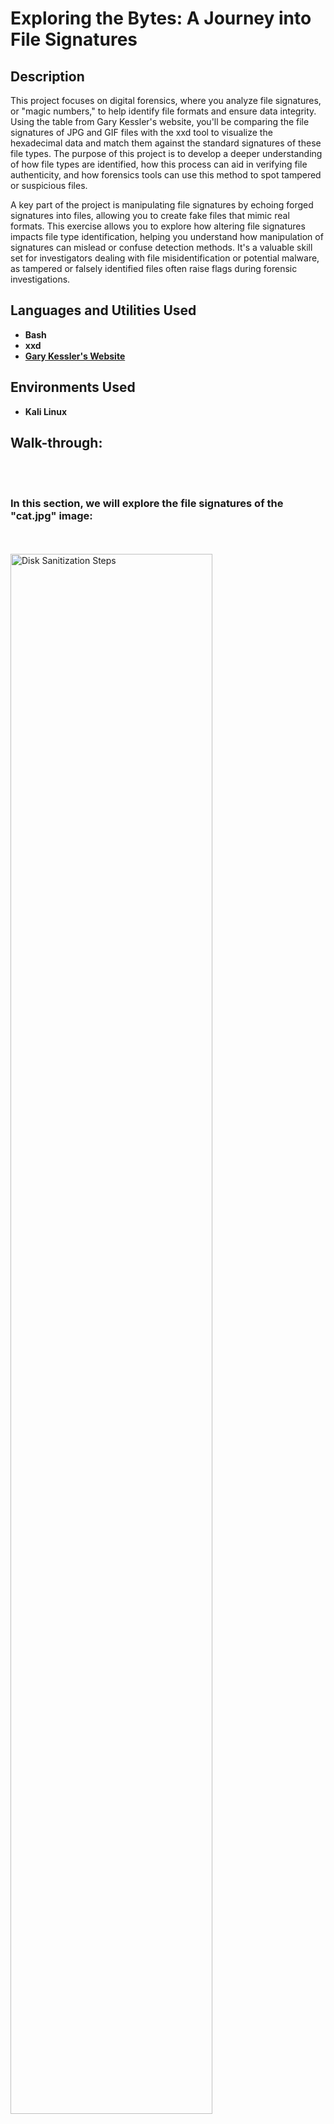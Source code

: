 <h1>Exploring the Bytes: A Journey into File Signatures</h1>


<h2>Description</h2>
This project focuses on digital forensics, where you analyze file signatures, or "magic numbers," to help identify file formats and ensure data integrity. Using the table from Gary Kessler's website, you'll be comparing the file signatures of JPG and GIF files with the xxd tool to visualize the hexadecimal data and match them against the standard signatures of these file types. The purpose of this project is to develop a deeper understanding of how file types are identified, how this process can aid in verifying file authenticity, and how forensics tools can use this method to spot tampered or suspicious files.

A key part of the project is manipulating file signatures by echoing forged signatures into files, allowing you to create fake files that mimic real formats. This exercise allows you to explore how altering file signatures impacts file type identification, helping you understand how manipulation of signatures can mislead or confuse detection methods. It's a valuable skill set for investigators dealing with file misidentification or potential malware, as tampered or falsely identified files often raise flags during forensic investigations.
<br />


<h2>Languages and Utilities Used</h2>

- <b>Bash</b> 
- <b>xxd</b>
- <b>[Gary Kessler's Website](https://www.garykessler.net/library/file_sigs.html)</b>

<h2>Environments Used </h2>

- <b>Kali Linux</b>

<h2>Walk-through:</h2>
<br>
<br>
<p align="left">
<h3> In this section, we will explore the file signatures of the "cat.jpg" image:</h3>
<br>
<br>
  <img src="https://i.imgur.com/AjYToXE.jpeg" height="80%" width="80%" alt="Disk Sanitization Steps"/>
<br />
<br />

<b> The following screenshot comes from Gary Kessler's Website, showcasing the header (FF D8) and trailer (FF D9) of a JPG file.<b/> 
<br>
<br>
  <img src="https://i.imgur.com/GwUqRs3.png" height="80%" width="80%" alt="Disk Sanitization Steps"/>
<br />
<br />

<b> On a Linux system, we can verify the file type of "cat.jpg" by using the file command.<b/> 
<br>
<br>
  <img src="https://i.imgur.com/xAVIR0v.png" height="80%" width="80%" alt="Disk Sanitization Steps"/>
<br />
<br />

<b> Running the xxd cat.jpg | head command will display the first 10 lines of the file's hexadecimal dump. By comparing the first two bytes, we can confirm that the signatures align with the header in the magic numbers table.<b/> 
<br>
<br>  
  <img src="https://i.imgur.com/5cRCwVV.png" height="80%" width="80%" alt="Disk Sanitization Steps"/>
<br />
<br />

<b> Running the xxd cat.jpg | tail -n 5 command displays the last 5 lines of the file's hexadecimal dump. By comparing the last two bytes, we can verify that the signatures match the trailer in the magic numbers table.<b/> 
<br>
<br>
  <img src="https://i.imgur.com/5cRCwVV.png" height="80%" width="80%" alt="Disk Sanitization Steps"/>
<br />
<br />


<h3> In this section we are going to be exploring the file signatures of the "simpsons.gif" GIF:</h3>
<br>
<br>
  <img src="https://i.imgur.com/DwjbC6Q.gif" height="80%" width="80%" alt="Disk Sanitization Steps"/>
<br />
<br />

<b> The following screenshot comes from Gary Kessler's Website, showcasing the header (47 49 46 38 37 61) and trailer (00 3B) of a GIF file.<b/> 
<br>
<br>
  <img src="https://i.imgur.com/CXMKh6z.png" height="80%" width="80%" alt="Disk Sanitization Steps"/>
<br />
<br />

<b> On a Linux system, we can verify the file type of "simpsons.gif" by using the file command.<b/> 
<br>
<br>
  <img src="https://i.imgur.com/FH0w8fm.png" height="80%" width="80%" alt="Disk Sanitization Steps"/>
<br />
<br />

<b> Running the xxd simpsons.gif | head command will display the first 10 lines of the file's hexadecimal dump. By comparing the first six bytes, we can confirm that the signatures align with the header in the magic numbers table.<b/> 
<br>
<br>
  <img src="https://i.imgur.com/51yVWbB.png" height="80%" width="80%" alt="Disk Sanitization Steps"/>
<br />
<br />

<b> Running the xxd simpsons.gif | tail -n 5 command displays the last 5 lines of the file's hexadecimal dump. By comparing the last two bytes, we can verify that the signatures match the trailer in the magic numbers table.<b/> 
<br>
<br>
  <img src="https://i.imgur.com/f8iuMb0.png" height="80%" width="80%" alt="Disk Sanitization Steps"/>
<br />
<br />

<h3>In this section, we will manipulate files by forging the signatures of a JPG file:</h3>

<b> Here, we define a few variables: jpegsignature contains the header and trailer for a JPG file, matching the entries in the magic numbers table. We also create a files variable, which is an array consisting of three files: "gdltsvacay.jpg," "gdltsvacay_2.jpg," and "gdltsvacay_3.jpg." Then, using a simple for loop, we echo the jpegsignature into each file in the array.<b/> 
<br>
<br>
  <img src="https://i.imgur.com/0EFlY8L.png" height="80%" width="80%" alt="Disk Sanitization Steps"/>
<br />
<br />

<b> In this step, we use the command head -c  /dev/urandom/ >> ${file[]} to append random bytes of data from the /dev/urandom pseudo-random number generator to the file specified in the ${file[]} variable. This simulates adding arbitrary data to the file, which can alter its contents without impacting its forged signature. Afterward, we list the contents of the directory to verify the change, where we can see that the file sizes have increased by the number of bytes we appended. This demonstrates how data manipulation impacts file sizes while retaining control over file signatures.<b/> 
<br>
<br>
  <img src="https://i.imgur.com/sCyZF2U.png" height="80%" width="80%" alt="Disk Sanitization Steps"/>
<br />
<br />

<b> In this step, we use the file command to confirm that our forged files are now recognized as JPG files. This verification demonstrates how modifying the file headers to match the correct signature can alter the way the file is identified by the system.<b/> 
<br>
<br>
  <img src="https://i.imgur.com/GMJZ8y7.png" height="80%" width="80%" alt="Disk Sanitization Steps"/>
<br />
<br />

</p>
